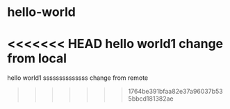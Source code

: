 # hello-world
<<<<<<< HEAD
hello world1 change from local
=======
hello world1 ssssssssssssss change from remote
>>>>>>> 1764be391bfaa82e37a96037b535bbcd181382ae
